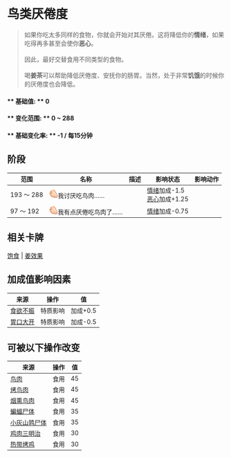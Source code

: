 # 鸟类<nobr>厌倦度</nobr>  
> 如果你吃太多同样的食物，你就会开始对其厌倦。这将降低你的<b>情绪</b>，如果吃得再多甚至会使你<b>恶心</b>。<br><br>因此，最好交替食用不同类型的食物。<br><br>喝<b>姜茶</b>可以帮助降低厌倦度、安抚你的肠胃。当然，处于非常<b>饥饿</b>的时候你的厌倦度也会降低。  
  
#### ** 基础值: ** 0   
#### ** 变化范围: ** 0 ~ 288  
#### ** 基础变化率: ** -1 / 每15分钟   
## 阶段  
范围  |  名称  |  描述  |  影响状态  |  影响动作  
----  |  ----  |  ----  |  ----  |  ----  
193 ～ 288  |  <img decoding="async" src="Sprite/SaturationBirds.png" href="a.md" style="max-width:20px;max-height:20px;">我讨厌吃鸟肉……  |    |  [情绪](Morale.md)加成-1.5<br>[恶心](Nausea.md)加成+1.25  |    
97 ～ 192  |  <img decoding="async" src="Sprite/SaturationBirds.png" href="a.md" style="max-width:20px;max-height:20px;">我有点厌倦吃鸟肉了……  |    |  [情绪](Morale.md)加成-0.75  |    
## 相关卡牌  
[饱食](Satiation.md)  |  [姜效果](GingerEffect.md)  
## 加成值影响因素  
来源  |  操作  |  值  
----  |  ----  |  ----  
[食欲不振](Pk_4_Inappetent.md)  |  特质影响  |  加成+0.5  
[胃口大开](Pk_4_Gluttonous.md)  |  特质影响  |  加成-0.5  
## 可被以下操作改变  
来源  |  操作  |  值  
----  |  ----  |  ----  
[鸟肉](BirdMeat.md)  |  食用  |  45  
[烤鸟肉](BirdMeatCooked.md)  |  食用  |  45  
[烟熏鸟肉](BirdMeatSmoked.md)  |  食用  |  45  
[蝙蝠尸体](Bat.md)  |  食用  |  35  
[小灰山鹑尸体](PartridgeChickDead.md)  |  食用  |  35  
[鸡肉三明治](ChickenSandwich.md)  |  食用  |  30  
[热带烤鸡](IslandChicken.md)  |  食用  |  30  


<script>document.title="鸟类<nobr>厌倦度</nobr> - 卡牌生存百科 Card Survival Wiki";</script>